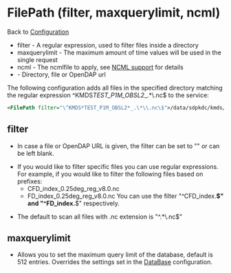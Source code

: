 FilePath (filter, maxquerylimit, ncml) <value>
====================================================

Back to [Configuration](./Configuration.md)

-   filter - A regular expression, used to filter files inside a
    directory
-   maxquerylimit - The maximum amount of time values will be used in
    the single request
-   ncml - The ncmlfile to apply, see [NCML support](../info/ncml.md) for
    details
-   <value> - Directory, file or OpenDAP url

The following configuration adds all files in the specified directory
matching the regular expression \^KMDS*TEST_P1M_OBSL2*_.\*\\.nc\$ to
the service:
```xml
<FilePath filter="\^KMDS*TEST_P1M_OBSL2*_.\*\\.nc\$">/data/sdpkdc/kmds/</FilePath>
```

filter
------

-   In case a file or OpenDAP URL is given, the filter can be set to ""
    or can be left blank.

<!-- -->

-   If you would like to filter specific files you can use regular
    expressions.
    For example, if you would like to filter the following files based
    on prefixes:
    -   CFD_index_0.25deg_reg_v8.0.nc
    -   FD_index_0.25deg_reg_v8.0.nc
        You can use the filter "\^CFD_index.**\$" and
        "\^FD_index.**\$" respectively.

<!-- -->

-   The default to scan all files with .nc extension is "\^.\*\\.nc\$"

maxquerylimit
-------------

-   Allows you to set the maximum query limit of the database, default
    is 512 entries. Overrides the settings set in the [DataBase](DataBase.md)
    configuration.

